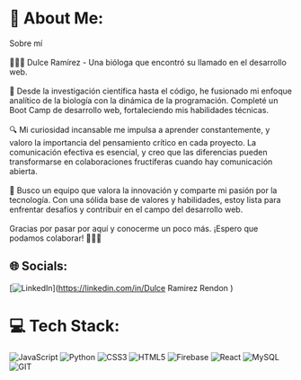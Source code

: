 # 💫 About Me:
Sobre mí<br><br>👩🏻‍💻 Dulce Ramírez - Una bióloga que encontró su llamado en el desarrollo web.<br><br>🌱 Desde la investigación científica hasta el código, he fusionado mi enfoque analítico de la biología con la dinámica de la programación. Completé un Boot Camp de desarrollo web, fortaleciendo mis habilidades técnicas.<br><br>🔍 Mi curiosidad incansable me impulsa a aprender constantemente, y valoro la importancia del pensamiento crítico en cada proyecto. La comunicación efectiva es esencial, y creo que las diferencias pueden transformarse en colaboraciones fructíferas cuando hay comunicación abierta.<br><br>🚀 Busco un equipo que valora la innovación y comparte mi pasión por la tecnología. Con una sólida base de valores y habilidades, estoy lista para enfrentar desafíos y contribuir en el campo del desarrollo web.<br><br>Gracias por pasar por aquí y conocerme un poco más. ¡Espero que podamos colaborar! 🙌🏼✨


## 🌐 Socials:
[![LinkedIn](https://img.shields.io/badge/LinkedIn-%230077B5.svg?logo=linkedin&logoColor=white)](https://linkedin.com/in/Dulce Ramirez Rendon ) 

# 💻 Tech Stack:
![JavaScript](https://img.shields.io/badge/javascript-%23323330.svg?style=for-the-badge&logo=javascript&logoColor=%23F7DF1E) ![Python](https://img.shields.io/badge/python-3670A0?style=for-the-badge&logo=python&logoColor=ffdd54) ![CSS3](https://img.shields.io/badge/css3-%231572B6.svg?style=for-the-badge&logo=css3&logoColor=white) ![HTML5](https://img.shields.io/badge/html5-%23E34F26.svg?style=for-the-badge&logo=html5&logoColor=white) ![Firebase](https://img.shields.io/badge/firebase-%23039BE5.svg?style=for-the-badge&logo=firebase) ![React](https://img.shields.io/badge/react-%2320232a.svg?style=for-the-badge&logo=react&logoColor=%2361DAFB) ![MySQL](https://img.shields.io/badge/mysql-%2300f.svg?style=for-the-badge&logo=mysql&logoColor=white) ![GIT](https://img.shields.io/badge/Git-fc6d26?style=for-the-badge&logo=git&logoColor=white)
